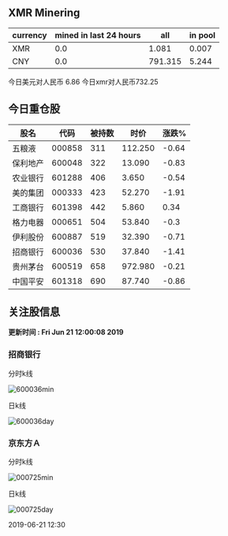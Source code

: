 ## XMR Minering

|currency|mined in last 24 hours|all|in pool|
|---|---|---|---|
|XMR|0.0|1.081|0.007|
|CNY|0.0|791.315|5.244|

今日美元对人民币 6.86	今日xmr对人民币732.25


## 今日重仓股 

|股名|代码|被持数|时价|涨跌%|
|---|---|---|---|---|
|五粮液|000858|311|112.250|-0.64|
|保利地产|600048|322|13.090|-0.83|
|农业银行|601288|406|3.650|-0.54|
|美的集团|000333|423|52.270|-1.91|
|工商银行|601398|442|5.860|0.34|
|格力电器|000651|504|53.840|-0.3|
|伊利股份|600887|519|32.390|-0.71|
|招商银行|600036|530|37.840|-1.41|
|贵州茅台|600519|658|972.980|-0.21|
|中国平安|601318|690|87.740|-0.86|

## 关注股信息
**更新时间 : Fri Jun 21 12:00:08 2019**
### 招商银行 
分时k线

![600036min](http://image.sinajs.cn/newchart/min/n/sh600036.gif)

日k线

![600036day](http://image.sinajs.cn/newchart/daily/n/sh600036.gif)

### 京东方Ａ 
分时k线

![000725min](http://image.sinajs.cn/newchart/min/n/sz000725.gif)

日k线

![000725day](http://image.sinajs.cn/newchart/daily/n/sz000725.gif)

2019-06-21 12:30